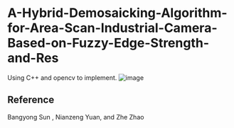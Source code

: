 # A-Hybrid-Demosaicking-Algorithm-for-Area-Scan-Industrial-Camera-Based-on-Fuzzy-Edge-Strength-and-Res
Using C++ and opencv to implement.
![image](https://github.com/ciat31318/A-Hybrid-Demosaicking-Algorithm-for-Area-Scan-Industrial-Camera-Based-on-Fuzzy-Edge-Strength-and-Res/blob/main/result.png)  
## __Reference__
Bangyong Sun , Nianzeng Yuan, and Zhe Zhao
